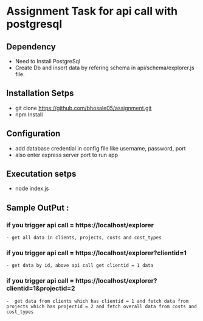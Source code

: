 # Assignment Task for api call with postgresql

## Dependency 
 - Need to Install PostgreSql 
 - Create Db and insert data by refering schema in api/schema/explorer.js file.

## Installation Setps
  - git clone https://github.com/bhosale05/assignment.git
  - npm Install

## Configuration 
  - add database credential in config file like username, password, port
  - also enter express server port to run app
  
## Executation setps
  - node index.js

## Sample OutPut : 
 ### if you trigger api call =  https://localhost/explorer
    - get all data in clients, projects, costs and cost_types
 
 ### if you trigger api call = https://localhost/explorer?clientid=1
    - get data by id, above api call get clientid = 1 data
  
 ### if you trigger api call = https://localhost/explorer?clientid=1&projectid=2
    -  get data from clients which has clientid = 1 and fetch data from projects which has projectid = 2 and fetch overall data from costs and cost_types
  